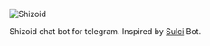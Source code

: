 ![Shizoid](https://github.com/top4ek/shizoid/actions/workflows/shizoid.yml/badge.svg?branch=master)

Shizoid chat bot for telegram. Inspired by [Sulci](https://github.com/ermine/sulci) Bot.
